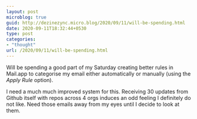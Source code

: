 ```yaml
---
layout: post
microblog: true
guid: http://dezinezync.micro.blog/2020/09/11/will-be-spending.html
date: 2020-09-11T18:32:44+0530
type: post
categories:
- "thought"
url: /2020/09/11/will-be-spending.html
---
```

Will be spending a good part of my Saturday creating better rules in Mail.app to categorise my email either automatically or manually (using the *Apply Rule* option). 

I need a much much improved system for this. Receiving 30 updates from Github itself with repos across 4 orgs induces an odd feeling I definitely do not like. Need those emails away from my eyes until I decide to look at them. 

